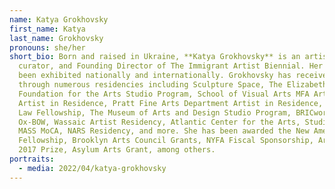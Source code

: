 ```yaml
---
name: Katya Grokhovsky
first_name: Katya
last_name: Grokhovsky
pronouns: she/her
short_bio: Born and raised in Ukraine, **Katya Grokhovsky** is an artist,
  curator, and Founding Director of The Immigrant Artist Biennial. Her work has
  been exhibited nationally and internationally. Grokhovsky has received support
  through numerous residencies including Sculpture Space, The Elizabeth
  Foundation for the Arts Studio Program, School of Visual Arts MFA Art Practice
  Artist in Residence, Pratt Fine Arts Department Artist in Residence, Art and
  Law Fellowship, The Museum of Arts and Design Studio Program, BRICworkspace,
  Ox-BOW, Wassaic Artist Residency, Atlantic Center for the Arts, Studios at
  MASS MoCA, NARS Residency, and more. She has been awarded the New American
  Fellowship, Brooklyn Arts Council Grants, NYFA Fiscal Sponsorship, ArtSlant
  2017 Prize, Asylum Arts Grant, among others.
portraits:
  - media: 2022/04/katya-grokhovsky
---
```


